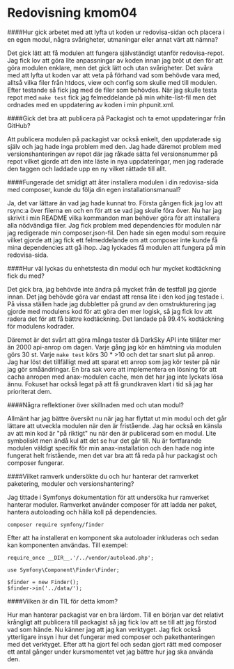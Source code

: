 ---
---
Redovisning kmom04
=========================


####Hur gick arbetet med att lyfta ut koden ur redovisa-sidan och placera i en egen modul, några svårigheter, utmaningar eller annat värt att nämna?

Det gick lätt att få modulen att fungera självständigt utanför redovisa-repot. Jag fick lov att göra lite anpassningar av koden innan jag bröt ut den för att göra modulen enklare, men det gick lätt och utan svårigheter. Det svåra med att lyfta ut koden var att veta på förhand vad som behövde vara med, alltså vilka filer från htdocs, view och config som skulle med till modulen. Efter testande så fick jag med de filer som behövdes. När jag skulle testa repot med `make test` fick jag felmeddelande på min white-list-fil men det ordnades med en uppdatering av koden i min phpunit.xml.

####Gick det bra att publicera på Packagist och ta emot uppdateringar från GitHub?

Att publicera modulen på packagist var också enkelt, den uppdaterade sig själv och jag hade inga problem med den. Jag hade däremot problem med versionshanteringen av repot där jag råkade sätta fel versionsnummer på repot vilket gjorde att den inte läste in nya uppdateringar, men jag raderade den taggen och laddade upp en ny vilket rättade till allt.

####Fungerade det smidigt att åter installera modulen i din redovisa-sida med composer, kunde du följa din egen installationsmanual?

Ja, det var lättare än vad jag hade kunnat tro. Första gången fick jag lov att rsync:a över filerna en och en för att se vad jag skulle föra över. Nu har jag skrivit i min README vilka kommandon man behöver göra för att installera alla nödvändiga filer. Jag fick problem med dependencies för modulen när jag redigerade min composer.json-fil. Den hade sin egen modul som require vilket gjorde att jag fick ett felmeddelande om att composer inte kunde få mina dependencies att gå ihop. Jag lyckades få modulen att fungera på min redovisa-sida.

####Hur väl lyckas du enhetstesta din modul och hur mycket kodtäckning fick du med?

Det gick bra, jag behövde inte ändra på mycket från de testfall jag gjorde innan. Det jag behövde göra var endast att rensa lite i den kod jag testade i. På vissa ställen hade jag dubbletter på grund av den omstrukturering jag gjorde med modulens kod för att göra den mer logisk, så jag fick lov att radera det för att få bättre kodtäckning. Det landade på 99.4% kodtäckning för modulens kodrader.

Däremot är det svårt att göra många tester då DarkSky API inte tillåter mer än 2000 api-anrop om dagen. Varje gång jag kör en hämtning via modulen görs 30 st. Varje `make test` körs 30 * >10 och det tar snart slut på anrop. Jag har löst det tillfälligt med att sparat ett anrop som jag kör tester på när jag gör småändringar. En bra sak vore att implementera en lösning för att cacha anropen med anax-modulen cache, men det har jag inte lyckats lösa ännu. Fokuset har också legat på att få grundkraven klart i tid så jag har prioriterat dem.

####Några reflektioner över skillnaden med och utan modul?

Allmänt har jag bättre översikt nu när jag har flyttat ut min modul och det går lättare att utveckla modulen när den är fristående. Jag har också en känsla av att min kod är "på riktigt" nu när den är publicerad som en modul. Lite symboliskt men ändå kul att det se hur det går till. Nu är fortfarande modulen väldigt specifik för min anax-installation och den hade nog inte fungerat helt fristående, men det var bra att få reda på hur packagist och composer fungerar.

####Vilket ramverk undersökte du och hur hanterar det ramverket paketering, moduler och versionshantering?

Jag tittade i Symfonys dokumentation för att undersöka hur ramverket hanterar moduler. Ramverket använder composer för att ladda ner paket, hantera autoloading och hålla koll på dependencies.

```
composer require symfony/finder
```

Efter att ha installerat en komponent ska autoloader inkluderas och sedan kan komponenten användas. Till exempel: 
```
require_once __DIR__.'/../vendor/autoload.php';

use Symfony\Component\Finder\Finder;

$finder = new Finder();
$finder->in('../data/');
```

####Vilken är din TIL för detta kmom?

Hur man hanterar packagist var en bra lärdom. Till en början var det relativt krångligt att publicera till packagist så jag fick lov att se till att jag förstod vad som hände. Nu känner jag att jag kan verktyget. Jag fick också ytterligare insyn i hur det fungerar med composer och pakethanteringen med det verktyget. Efter att ha gjort fel och sedan gjort rätt med composer ett antal gånger under kursmomentet vet jag bättre hur jag ska använda den.

